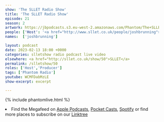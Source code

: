 ```yaml
---
show: 'The SLLET Radio Show'
title: 'The SLLET Radio Show'
episode: 21
season: 2
artwork: https://jbpodcasts.s3.eu-west-2.amazonaws.com/Phantom/The+SLLET+Radio+Show/SLLET+50+Square.png
people: ['Host': '<a href="http://www.sllet.co.uk/people/joshbrunning">Josh Brunning</a>']
names:  ['joshbrunning']

layout: podcast
date: 2023-02-13 18:00 +0000
categories: slletshow radio podcast live video
elsewhere: <a href="http://sllet.co.uk/show/50">SLLET</a>
permalink: /slletshow/50
roles: ['Host','Producer']
tags: ['Phantom Radio']
youtube: WCMFDabMzLE
show-excerpt: excerpt

---
```


{% include phantomlive.html %}

<li>Find the Megafeed on <a href="https://podcasts.apple.com/us/podcast/phantom-radio-all-the-shows/id1659527657">Apple Podcasts</a>, <a href="https://pca.st/5rlgsndl">Pocket Casts</a>, <a href="https://open.spotify.com/show/1WGc6YCF3UfAL7E62gHLAS?si=eff5901deb8d498e">Spotify</a> or find more places to subscribe on our <a href="https://linktr.ee/phantomradious">Linktree</a></li>
